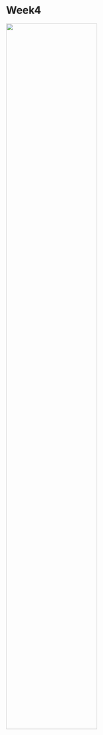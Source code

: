 # Week4

<img src="https://github.com/user-attachments/assets/7dd0dd89-fbd9-4e25-8287-5fb93abf2a31" width="70%">


